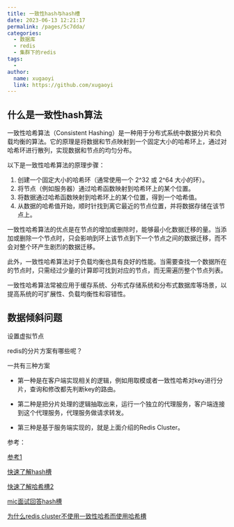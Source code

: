 ```yaml
---
title: 一致性hash与hash槽
date: 2023-06-13 12:21:17
permalink: /pages/5c7dda/
categories:
  - 数据库
  - redis
  - 集群下的redis
tags:
  - 
author: 
  name: xugaoyi
  link: https://github.com/xugaoyi
---
```



## 什么是一致性hash算法



一致性哈希算法（Consistent Hashing）是一种用于分布式系统中数据分片和负载均衡的算法。它的原理是将数据和节点映射到一个固定大小的哈希环上，通过对哈希环进行散列，实现数据和节点的均匀分布。

以下是一致性哈希算法的原理步骤：

1. 创建一个固定大小的哈希环（通常使用一个 2^32 或 2^64 大小的环）。
2. 将节点（例如服务器）通过哈希函数映射到哈希环上的某个位置。
3. 将数据通过哈希函数映射到哈希环上的某个位置，得到一个哈希值。
4. 从数据的哈希值开始，顺时针找到离它最近的节点位置，并将数据存储在该节点上。

一致性哈希算法的优点是在节点的增加或删除时，能够最小化数据迁移的量。当添加或删除一个节点时，只会影响到环上该节点到下一个节点之间的数据迁移，而不会对整个环产生剧烈的数据迁移。

此外，一致性哈希算法对于负载均衡也具有良好的性能。当需要查找一个数据所在的节点时，只需经过少量的计算即可找到对应的节点，而无需遍历整个节点列表。

一致性哈希算法常被应用于缓存系统、分布式存储系统和分布式数据库等场景，以提高系统的可扩展性、负载均衡性和容错性。



## 数据倾斜问题

设置虚拟节点



redis的分片方案有哪些呢？

一共有三种方案

- 第一种是在客户端实现相关的逻辑，例如用取模或者一致性哈希对key进行分片，查询和修改都先判断key的路由。

- 第二种是把分片处理的逻辑抽取出来，运行一个独立的代理服务，客户端连接到这个代理服务，代理服务做请求转发。

- 第三种是基于服务端实现的，就是上面介绍的Redis Cluster。







参考：

[参考1](http://www.xiaojieboshi.com/redis/Redis%E5%88%86%E5%B8%83%E5%BC%8F%E6%96%B9%E6%A1%88%E5%8F%8A%E4%B8%80%E8%87%B4%E6%80%A7Hash%E7%AE%97%E6%B3%95%E7%B2%BE%E8%AE%B2.html#redis%E5%88%86%E7%89%87%E6%96%B9%E6%A1%88)

[快速了解hash槽](https://www.bilibili.com/video/BV1Hs411j73w/?spm_id_from=333.337.search-card.all.click&vd_source=a05a4698720267eb93bab07197b4276c)

[快速了解哈希槽2](https://www.bilibili.com/video/BV1dL411k7wb/?spm_id_from=333.337.search-card.all.click&vd_source=a05a4698720267eb93bab07197b4276c)

[mic面试回答hash槽](https://www.bilibili.com/video/BV1Jz4y187me/?spm_id_from=333.337.search-card.all.click&vd_source=a05a4698720267eb93bab07197b4276c)

[为什么redis cluster不使用一致性哈希而使用哈希槽](https://juejin.cn/post/7064557796762583047#heading-0)



